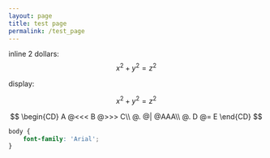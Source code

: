 ```yaml
---
layout: page
title: test page
permalink: /test_page
---
```


inline 2 dollars: $$x^2+y^2=z^2$$

display:

$$x^2+y^2=z^2$$

$$
\begin{CD}
A @<<< B @>>> C\\
@. @| @AAA\\
@. D @= E
\end{CD}
$$

```css
body {
	font-family: 'Arial';
}
```